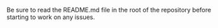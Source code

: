 Be sure to read the README.md file in the root of the repository 
before starting to work on any issues.

